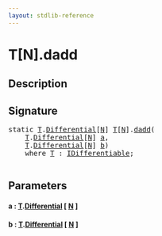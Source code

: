 ```yaml
---
layout: stdlib-reference
---
```


# T\[N\]\.dadd

## Description





## Signature 

<pre>
<span class='code_keyword'>static</span> <a href="../types/array-0/index#typeparam-T" class="code_type">T</a>.<a href="" class="code_type">Differential</a>[<a href="../types/array-0/index#decl-N" class="code_var">N</a>] <a href="../types/array-0/index#typeparam-T" class="code_type">T</a>[<a href="../types/array-0/index#decl-N" class="code_var">N</a>].<a href="dadd">dadd</a>(
    <a href="../types/array-0/index#typeparam-T" class="code_type">T</a>.<a href="" class="code_type">Differential</a>[<a href="../types/array-0/index#decl-N" class="code_var">N</a>] <a href="dadd#decl-a" class="code_param">a</a>,
    <a href="../types/array-0/index#typeparam-T" class="code_type">T</a>.<a href="" class="code_type">Differential</a>[<a href="../types/array-0/index#decl-N" class="code_var">N</a>] <a href="dadd#decl-b" class="code_param">b</a>)
    <span class='code_keyword'>where</span> <a href="../types/array-0/index#typeparam-T" class="code_type">T</a> : <a href="../interfaces/idifferentiable-01/index" class="code_type">IDifferentiable</a>;

</pre>

## Parameters

####  <a id="decl-a"></a>a  : [T](../types/array-0/index#typeparam-T)\.[Differential]() \[ [N](../types/array-0/index#decl-N) \]
####  <a id="decl-b"></a>b  : [T](../types/array-0/index#typeparam-T)\.[Differential]() \[ [N](../types/array-0/index#decl-N) \]

